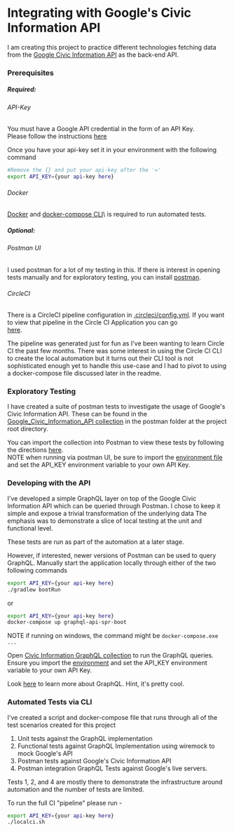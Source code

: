 # Integrating with Google's Civic Information API

I am creating this project to practice different technologies 
fetching data from the [Google Civic Information API] as the back-end API.

[Google Civic Information API]: https://developers.google.com/civic-information

### Prerequisites
##### Required:

###### API-Key
You must have a Google API credential in the form of an API Key.\
Please follow the instructions [here](https://support.google.com/googleapi/answer/6158862?hl=en&ref_topic=7013279)

Once you have your api-key set it in your environment with the following command
```bash
#Remove the {} and put your api-key after the '=' 
export API_KEY={your api-key here}
```

###### Docker
[Docker](https://docs.docker.com/install/) and [docker-compose CLI](https://docs.docker.com/compose/install/)\ is required to run automated tests.

##### Optional:

###### Postman UI
I used postman for a lot of my testing in this. If there is interest in opening tests manually
and for exploratory testing, you can install [postman](https://www.postman.com/downloads/).

###### CircleCI
There is a CircleCI pipeline configuration in [.circleci/config.yml](.circleci/config.yml). 
If you want to view that pipeline in the Circle CI Application you can go   
[here](https://circleci.com/gh/GoldFlsh/google-civic-info-api-integration).

The pipeline was generated just for fun as I've been wanting to learn Circle CI the past few months. 
There was some interest in using the Circle CI CLI to create the local automation 
but it turns out their CLI tool is not sophisticated enough yet to handle this use-case and I had
to pivot to using a docker-compose file discussed later in the readme.

### Exploratory Testing
I have created a suite of postman tests to investigate the usage of 
Google's Civic Information API. These can be found in the 
[Google_Civic_Information_API collection](postman/Google_Civic_Information_API.postman_collection.json) in the postman folder 
at the project root directory.

You can import the collection into Postman to view these tests by following 
the directions [here](https://learning.postman.com/docs/postman/collection-runs/working-with-data-files/#importing-sample-collection-files).\
NOTE when running via postman UI, be sure to import the [environment file](postman/local.postman_environment.json) and set the
API_KEY environment variable to your own API Key.  

### Developing with the API
I've developed a simple GraphQL layer on top of the Google Civic Information API which can be queried
through Postman. I chose to keep it simple and expose a trivial transformation of the underlying data
The emphasis was to demonstrate a slice of local testing at the unit and functional level.

These tests are run as part of the automation at a later stage.

However, if interested, newer versions of Postman can be used to query GraphQL. 
Manually start the application locally through either of the two following commands

```bash
export API_KEY={your api-key here}
./gradlew bootRun
```
or 
```bash
export API_KEY={your api-key here}
docker-compose up graphql-api-spr-boot
```

NOTE if running on windows, the command might be `docker-compose.exe ...`

Open [Civic Information GraphQL collection](postman/Civic_Information_GraphQL.postman_collection.json)
to run the GraphQL queries. Ensure you import the [environment](postman/local.postman_environment.json) 
and set the API_KEY environment variable to your own API Key.  

Look [here](https://graphql.org/) to learn more about GraphQL. Hint, it's pretty cool.

### Automated Tests via CLI
I've created a script and docker-compose file that runs through all of the test scenarios created for this project
1. Unit tests against the GraphQL implementation
2. Functional tests against GraphQL Implementation using wiremock to mock Google's API
3. Postman tests against Google's Civic Information API
4. Postman integration GraphQL Tests against Google's live servers.

Tests 1, 2, and 4 are mostly there to demonstrate the infrastructure around automation 
and the number of tests are limited.

To run the full CI "pipeline" please run -  
```bash
export API_KEY={your api-key here}
./localci.sh
```